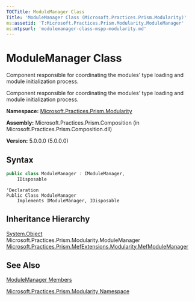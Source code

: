 ```yaml
---
TOCTitle: ModuleManager Class
Title: 'ModuleManager Class (Microsoft.Practices.Prism.Modularity)'
ms:assetid: 'T:Microsoft.Practices.Prism.Modularity.ModuleManager'
ms:mtpsurl: 'modulemanager-class-mspp-modularity.md'
---
```



# ModuleManager Class

Component responsible for coordinating the modules' type loading and module initialization process.

Component responsible for coordinating the modules' type loading and module initialization process.

**Namespace:** [Microsoft.Practices.Prism.Modularity](/patterns-practices/reference/mspp-modularity-namespace)

**Assembly:** Microsoft.Practices.Prism.Composition (in Microsoft.Practices.Prism.Composition.dll)

**Version:** 5.0.0.0 (5.0.0.0)

## Syntax

```C#
public class ModuleManager : IModuleManager, 
	IDisposable
```

```VB
'Declaration
Public Class ModuleManager
	Implements IModuleManager, IDisposable
```

## Inheritance Hierarchy

[System.Object](http://msdn.microsoft.com/en-us/library/e5kfa45b)  
Microsoft.Practices.Prism.Modularity.ModuleManager
[Microsoft.Practices.Prism.MefExtensions.Modularity.MefModuleManager](/patterns-practices/reference/mefmodulemanager-class-mspp-mefextensions-modularity)

## See Also

[ModuleManager Members](/patterns-practices/reference/modulemanager-members-mspp-modularity)

[Microsoft.Practices.Prism.Modularity Namespace](/patterns-practices/reference/mspp-modularity-namespace)
